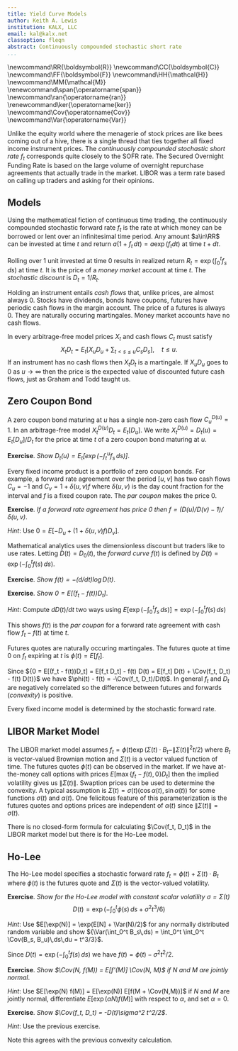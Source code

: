 ```yaml
---
title: Yield Curve Models
author: Keith A. Lewis
institution: KALX, LLC
email: kal@kalx.net
classoption: fleqn
abstract: Continuously compounded stochastic short rate
...
```


\newcommand\RR{\boldsymbol{R}}
\newcommand\CC{\boldsymbol{C}}
\newcommand\FF{\boldsymbol{F}}
\newcommand\HH{\mathcal{H}}
\newcommand\MM{\mathcal{M}}
\renewcommand\span{\operatorname{span}}
\newcommand\ran{\operatorname{ran}}
\renewcommand\ker{\operatorname{ker}}
\newcommand\Cov{\operatorname{Cov}}
\newcommand\Var{\operatorname{Var}}

Unlike the equity world where the menagerie of stock prices are like bees coming out of a hive,
there is a single thread that ties together all fixed income instrument prices.
The _continuously compounded stochastic short rate_ $f_t$ corresponds quite closely
to the SOFR rate. The Secured Overnight Funding Rate
is based on the large volume of overnight repurchase agreements that actually trade in the market.
LIBOR was a term rate based on calling up traders and asking for their opinions.

## Models

Using the mathematical fiction of continuous time trading, 
the continuously compounded stochastic forward rate $f_t$ 
is the rate at which money can be borrowed or lent over an infinitesimal time period.
Any amount $a\in\RR$ can be invested at time $t$ and return $a(1 + f_t\,dt) = a\exp(f_t dt)$ at
time $t + dt$.

Rolling over 1 unit invested at time 0 results in realized return $R_t = \exp(\int_0^t f_s\,ds)$ at time $t$.
It is the price of a _money market_ account at time $t$.
The _stochastic discount_ is $D_t = 1/R_t$.


<!--
Instruments have _prices_. Continuing the mathematial fiction, we assume
any instrument with price $X_t$ can be bought or sold at any amount
$a\in\RR$.  Of course instruments trade in discret units, there is a
bid/ask spread that widens as the amount increases, and also depends on the
counterparties involved, not to mention the mechanics of trade execution.
Let me know if you are interested in helping put these market realities
on a firm mathematical foundation.

cites!!!
-->

Holding an instrument entails _cash flows_ that, unlike prices, are almost always 0.
Stocks have dividends, bonds have coupons,
futures have periodic cash flows in the margin account.
The price of a futures is always 0. They are naturally occuring martingales. 
Money market accounts have no cash flows.

In every arbitrage-free model prices $X_t$ and cash flows $C_t$ must satisfy
$$
	X_t D_t = E_t[X_u D_u + \sum_{t < s \le u} C_s D_s],\quad t \le u.
$$
If an instrument has no cash flows then $X_t D_t$ is a martingale.
If $X_u D_u$ goes to 0 as $u\to\infty$ then the price
is the expected value of discounted future cash flows, just as
Graham and Todd taught us.

## Zero Coupon Bond

A zero coupon bond maturing at $u$ has a single non-zero cash flow $C_u^{D(u)} = 1$.
In an arbitrage-free model $X_t^{D(u)}D_t = E_t[D_u]$.
We write ${X_t^{D(u)} = D_t(u) = E_t[D_u]/D_t}$ for the price at time $t$
of a zero coupon bond maturing at $u$.

__Exercise__. _Show $D_t(u) = E_t[\exp(-\int_t^u f_s\,ds)]$_.

Every fixed income product is a portfolio of zero coupon bonds. For example,
a forward rate agreement over the period $[u,v]$ has two cash flows
$C_u = -1$ and $C_v = 1 + \delta(u,v) f$ where $\delta(u,v)$ is the
day count fraction for the interval and $f$ is a fixed coupon rate.
The _par coupon_ makes the price 0.

__Exercise__. _If a forward rate agreement has price 0 then
$f = (D(u)/D(v) - 1)/\delta(u, v)$_.

_Hint_: Use $0 = E[-D_u + (1 + \delta(u,v) f)D_v]$.

Mathematical analytics uses the dimensionless discount but traders like to use rates.
Letting $D(t) = D_0(t)$, the _forward curve_ $f(t)$ is defined
by $D(t) = \exp(-\int_0^t f(s)\,ds)$.

__Exercise__. _Show $f(t) = -(d/dt)\log D(t)$_.

__Exercise__. _Show $0 = E[(f_t - f(t))D_t]$_.

_Hint_: Compute $dD(t)/dt$ two ways using $E[\exp(-\int_0^t f_s\,ds)] = \exp(-\int_0^t f(s)\,ds)$

This shows $f(t)$ is the _par coupon_ for a forward rate agreement with cash flow $f_t - f(t)$ at time $t$.

Futures quotes are naturally occuring martingales. The futures quote at time 0
on $f_t$ expiring at $t$ is $\phi(t) = E[f_t]$.

Since ${0 = E[(f_t - f(t))D_t] = E[f_t D_t] - f(t) D(t) = E[f_t] D(t) + \Cov(f_t, D_t) - f(t) D(t)}$
we have $\phi(t) - f(t) = -\Cov(f_t, D_t)/D(t)$. In general $f_t$ and $D_t$
are negatively correlated so the difference between futures and forwards (_convexity_) is positive.

Every fixed income model is determined by the stochastic forward rate.

## LIBOR Market Model

The LIBOR market model assumes $f_t = \phi(t)\exp(\Sigma(t)\cdot B_t - \|\Sigma(t)\|^2t/2)$
where $B_t$ is vector-valued Brownian motion and $\Sigma(t)$ is a vector valued function of time.
The futures quotes $\phi(t)$ can be observed in the market. If we have at-the-money
call options with prices ${E[\max\{f_t - f(t), 0\}D_t]}$ then the implied volatility
gives us $\|\Sigma(t)\|$. Swaption prices can be used to determine the convexity.
A typical assumption is $\Sigma(t) = \sigma(t)(\cos\alpha(t), \sin\alpha(t))$ for some 
functions $\sigma(t)$ and $\alpha(t)$. 
One felicitous feature of this parameterization is the futures quotes and options prices
are independent of $\alpha(t)$ since $\|\Sigma(t)\| = \sigma(t)$.

There is no closed-form formula for calculating $\Cov(f_t, D_t)$ in the LIBOR market model
but there is for the Ho-Lee model.

## Ho-Lee

The Ho-Lee model specifies a stochastic forward rate
$f_t = \phi(t) + \Sigma(t)\cdot B_t$ where $\phi(t)$ is the futures
quote and $\Sigma(t)$ is the vector-valued volatility.

__Exercise__. _Show for the Ho-Lee model with constant scalar volatility $\sigma = \Sigma(t)$_
$$
	D(t) =  \exp(-\int_0^t \phi(s)\,ds + \sigma^2 t^3/6)
$$

_Hint_: Use $E[\exp(N)] = \exp(E[N] + \Var(N)/2)$ for any normally distributed
random variable and show ${\Var(\int_0^t B_s\,ds) = \int_0^t \int_0^t \Cov(B_s, B_u)\,ds\,du = t^3/3}$.

Since $D(t) = \exp(-\int_0^t f(s)\,ds)$ we have
$f(t) = \phi(t) - \sigma^2 t^2/2$.

__Exercise__. _Show $\Cov(N, f(M)) = E[f'(M)] \Cov(N, M)$ if $N$ and $M$ are jointly normal_.

_Hint_: Use $E[\exp(N) f(M)] = E[\exp(N)] E[f(M + \Cov(N,M))]$ if $N$ and $M$ are jointly normal,
differentiate $E[\exp(\alpha N) f(M)]$ with respect to $\alpha$, and set $\alpha = 0$.

__Exercise__. _Show $\Cov(f_t, D_t) = -D(t)\sigma^2 t^2/2$_.

_Hint_: Use the previous exercise.

Note this agrees with the previous convexity calculation.

<!--
$\Cov(f_t, D_t) = E[\exp(-\int_0^t \phi(s) + \sigma B_s\,ds)]\Cov(\sigma B_t,-\int_0^t \sigma B_s\,ds)
= D(t)  \int_0^t \sigma^2 s\,ds = D(t)\sigma^2 t^2/2$.
-->
